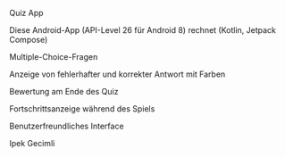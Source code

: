 Quiz App 


Diese Android-App (API-Level 26 für Android 8) rechnet (Kotlin, Jetpack Compose)

Multiple-Choice-Fragen

Anzeige von fehlerhafter und korrekter Antwort mit Farben

Bewertung am Ende des Quiz

Fortschrittsanzeige während des Spiels

Benutzerfreundliches Interface


Ipek Gecimli
